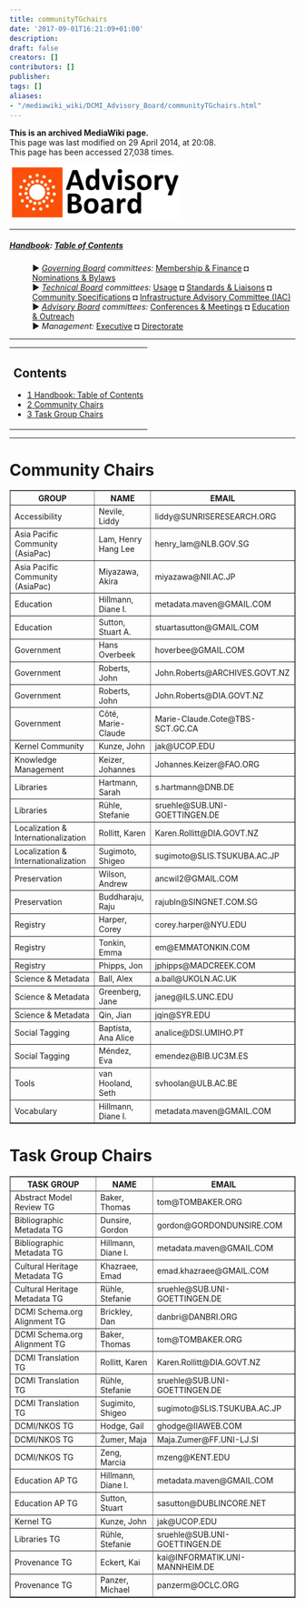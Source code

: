 ```yaml
---
title: communityTGchairs
date: '2017-09-01T16:21:09+01:00'
description: 
draft: false
creators: []
contributors: []
publisher: 
tags: []
aliases:
- "/mediawiki_wiki/DCMI_Advisory_Board/communityTGchairs.html"
---
```


 **This is an archived MediaWiki page.**  
This page was last modified on 29 April 2014, at 20:08.  
This page has been accessed 27,038 times.

[<img alt="Governing Board logo" src="/mediawiki_wiki/images/AB_logo.png" width="300" height="96">](/mediawiki_wiki/images/AB_logo.png)

* * *

##### [Handbook](/mediawiki_wiki/DCMI_Handbook "DCMI Handbook"): [Table of Contents](/mediawiki_wiki/DCMI_Handbook/) 
<dl>
<dd> ► <i><a href="/mediawiki_wiki/DCMI_Governing_Board.md" title="DCMI Governing Board">Governing Board</a> committees:</i> <a href="/mediawiki_wiki/DCMI_Governing_Board/finance.md" title="DCMI Governing Board/finance">Membership &amp; Finance</a> ◘ <a href="/mediawiki_wiki/DCMI_Governing_Board/nominations.md" title="DCMI Governing Board/nominations">Nominations &amp; Bylaws</a> 
</dd>
<dd> ► <i><a href="/mediawiki_wiki/DCMI_Technical_Board.md" title="DCMI Technical Board">Technical Board</a> committees:</i> <a href="/mediawiki_wiki/DCMI_Technical_Board/usage.md" title="DCMI Technical Board/usage">Usage</a> ◘ <a href="/mediawiki_wiki/DCMI_Technical_Board/standards.md" title="DCMI Technical Board/standards">Standards &amp; Liaisons</a> ◘ <a href="/mediawiki_wiki/DCMI_Technical_Board/specifications.md" title="DCMI Technical Board/specifications">Community Specifications</a> ◘ <a href="/mediawiki_wiki/DCMI_Technical_Board/infrastructure.md" title="DCMI Technical Board/infrastructure">Infrastructure Advisory Committee (IAC)</a>
</dd>
<dd> ► <i><a href="/mediawiki_wiki/DCMI_Advisory_Board.md" title="DCMI Advisory Board">Advisory Board</a> committees:</i> <a href="/mediawiki_wiki/DCMI_Advisory_Board/meetings.md" title="DCMI Advisory Board/meetings">Conferences &amp; Meetings</a> ◘ <a href="/mediawiki_wiki/DCMI_Advisory_Board/documentation.md" title="DCMI Advisory Board/documentation">Education &amp; Outreach</a>
</dd>
<dd> ► <i>Management:</i> <a href="/mediawiki_wiki/Exec_Committee.md" title="Exec Committee">Executive</a> ◘ <a href="/mediawiki_wiki/Exec_Committee/directorate.md" title="Exec Committee/directorate">Directorate</a>
</dd>
</dl>

* * *

<table id="toc" class="toc">
  <tr>
    <td>
      <div id="toctitle">
        <h2>Contents</h2>
      </div>
      <ul>
        <li class="toclevel-1"><a href="#Handbook:_Table_of_Contents"><span class="tocnumber">1</span> <span class="toctext">Handbook: Table of Contents</span></a></li>
        <li class="toclevel-1 tocsection-1"><a href="#Community_Chairs"><span class="tocnumber">2</span> <span class="toctext">Community Chairs</span></a></li>
        <li class="toclevel-1 tocsection-2"><a href="#Task_Group_Chairs"><span class="tocnumber">3</span> <span class="toctext">Task Group Chairs</span></a></li>
      </ul>
    </td>
  </tr>
</table>


* * *

# Community Chairs 
<table border="1" cellpadding="5">
  <tr>
    <th>GROUP</th>
    <th>NAME</th>
    <th>EMAIL</th>
  </tr>
  <tr>
    <td>Accessibility</td>
    <td>Nevile, Liddy</td>
    <td>liddy@SUNRISERESEARCH.ORG</td>
  </tr>
  <tr>
    <td>Asia Pacific Community (AsiaPac)</td>
    <td>Lam, Henry Hang Lee</td>
    <td>henry_lam@NLB.GOV.SG</td>
  </tr>
  <tr>
    <td>Asia Pacific Community (AsiaPac)</td>
    <td>Miyazawa, Akira</td>
    <td>miyazawa@NII.AC.JP</td>
  </tr>
  <tr>
    <td>Education</td>
    <td>Hillmann, Diane I.</td>
    <td>metadata.maven@GMAIL.COM</td>
  </tr>
  <tr>
    <td>Education</td>
    <td>Sutton, Stuart A.</td>
    <td>stuartasutton@GMAIL.COM</td>
  </tr>
  <tr>
    <td>Government</td>
    <td>Hans Overbeek</td>
    <td>hoverbee@GMAIL.COM</td>
  </tr>
  <tr>
    <td>Government</td>
    <td>Roberts, John</td>
    <td>John.Roberts@ARCHIVES.GOVT.NZ</td>
  </tr>
  <tr>
    <td>Government</td>
    <td>Roberts, John</td>
    <td>John.Roberts@DIA.GOVT.NZ</td>
  </tr>
  <tr>
    <td>Government</td>
    <td>Côté, Marie-Claude</td>
    <td>Marie-Claude.Cote@TBS-SCT.GC.CA</td>
  </tr>
  <tr>
    <td>Kernel Community</td>
    <td>Kunze, John</td>
    <td>jak@UCOP.EDU</td>
  </tr>
  <tr>
    <td>Knowledge Management</td>
    <td>Keizer, Johannes</td>
    <td>Johannes.Keizer@FAO.ORG</td>
  </tr>
  <tr>
    <td>Libraries</td>
    <td>Hartmann, Sarah</td>
    <td>s.hartmann@DNB.DE</td>
  </tr>
  <tr>
    <td>Libraries</td>
    <td>Rühle, Stefanie</td>
    <td>sruehle@SUB.UNI-GOETTINGEN.DE</td>
  </tr>
  <tr>
    <td>Localization &amp; Internationalization</td>
    <td>Rollitt, Karen</td>
    <td>Karen.Rollitt@DIA.GOVT.NZ</td>
  </tr>
  <tr>
    <td>Localization &amp; Internationalization</td>
    <td>Sugimoto, Shigeo</td>
    <td>sugimoto@SLIS.TSUKUBA.AC.JP</td>
  </tr>
  <tr>
    <td>Preservation</td>
    <td>Wilson, Andrew</td>
    <td>ancwil2@GMAIL.COM</td>
  </tr>
  <tr>
    <td>Preservation</td>
    <td>Buddharaju, Raju</td>
    <td>rajubln@SINGNET.COM.SG</td>
  </tr>
  <tr>
    <td>Registry</td>
    <td>Harper, Corey</td>
    <td>corey.harper@NYU.EDU</td>
  </tr>
  <tr>
    <td>Registry</td>
    <td>Tonkin, Emma</td>
    <td>em@EMMATONKIN.COM</td>
  </tr>
  <tr>
    <td>Registry</td>
    <td>Phipps, Jon</td>
    <td>jphipps@MADCREEK.COM</td>
  </tr>
  <tr>
    <td>Science &amp; Metadata</td>
    <td>Ball, Alex</td>
    <td>a.ball@UKOLN.AC.UK</td>
  </tr>
  <tr>
    <td>Science &amp; Metadata</td>
    <td>Greenberg, Jane</td>
    <td>janeg@ILS.UNC.EDU</td>
  </tr>
  <tr>
    <td>Science &amp; Metadata</td>
    <td>Qin, Jian</td>
    <td>jqin@SYR.EDU</td>
  </tr>
  <tr>
    <td>Social Tagging</td>
    <td>Baptista, Ana Alice</td>
    <td>analice@DSI.UMIHO.PT</td>
  </tr>
  <tr>
    <td>Social Tagging</td>
    <td>Méndez, Eva</td>
    <td>emendez@BIB.UC3M.ES</td>
  </tr>
  <tr>
    <td>Tools</td>
    <td>van Hooland, Seth</td>
    <td>svhoolan@ULB.AC.BE</td>
  </tr>
  <tr>
    <td>Vocabulary</td>
    <td>Hillmann, Diane I.</td>
    <td>metadata.maven@GMAIL.COM</td>
  </tr>
</table>

# Task Group Chairs 
<table border="1" cellpadding="5">
  <tr>
    <th>TASK GROUP</th>
    <th>NAME</th>
    <th>EMAIL</th>
  </tr>
  <tr>
    <td>Abstract Model Review TG</td>
    <td>Baker, Thomas</td>
    <td>tom@TOMBAKER.ORG</td>
  </tr>
  <tr>
    <td>Bibliographic Metadata TG</td>
    <td>Dunsire, Gordon</td>
    <td>gordon@GORDONDUNSIRE.COM</td>
  </tr>
  <tr>
    <td>Bibliographic Metadata TG</td>
    <td>Hillmann, Diane I.</td>
    <td>metadata.maven@GMAIL.COM</td>
  </tr>
  <tr>
    <td>Cultural Heritage Metadata TG</td>
    <td>Khazraee, Emad</td>
    <td>emad.khazraee@GMAIL.COM</td>
  </tr>
  <tr>
    <td>Cultural Heritage Metadata TG</td>
    <td>Rühle, Stefanie</td>
    <td>sruehle@SUB.UNI-GOETTINGEN.DE</td>
  </tr>
  <tr>
    <td>DCMI Schema.org Alignment TG</td>
    <td>Brickley, Dan</td>
    <td>danbri@DANBRI.ORG</td>
  </tr>
  <tr>
    <td>DCMI Schema.org Alignment TG</td>
    <td>Baker, Thomas</td>
    <td>tom@TOMBAKER.ORG</td>
  </tr>
  <tr>
    <td>DCMI Translation TG</td>
    <td>Rollitt, Karen</td>
    <td>Karen.Rollitt@DIA.GOVT.NZ</td>
  </tr>
  <tr>
    <td>DCMI Translation TG</td>
    <td>Rühle, Stefanie</td>
    <td>sruehle@SUB.UNI-GOETTINGEN.DE</td>
  </tr>
  <tr>
    <td>DCMI Translation TG</td>
    <td>Sugimito, Shigeo</td>
    <td>sugimoto@SLIS.TSUKUBA.AC.JP</td>
  </tr>
  <tr>
    <td>DCMI/NKOS TG</td>
    <td>Hodge, Gail</td>
    <td>ghodge@IIAWEB.COM</td>
  </tr>
  <tr>
    <td>DCMI/NKOS TG</td>
    <td>Žumer, Maja</td>
    <td>Maja.Zumer@FF.UNI-LJ.SI</td>
  </tr>
  <tr>
    <td>DCMI/NKOS TG</td>
    <td>Zeng, Marcia</td>
    <td>mzeng@KENT.EDU</td>
  </tr>
  <tr>
    <td>Education AP TG</td>
    <td>Hillmann, Diane I.</td>
    <td>metadata.maven@GMAIL.COM</td>
  </tr>
  <tr>
    <td>Education AP TG</td>
    <td>Sutton, Stuart</td>
    <td>sasutton@DUBLINCORE.NET</td>
  </tr>
  <tr>
    <td>Kernel TG</td>
    <td>Kunze, John</td>
    <td>jak@UCOP.EDU</td>
  </tr>
  <tr>
    <td>Libraries TG</td>
    <td>Rühle, Stefanie</td>
    <td>sruehle@SUB.UNI-GOETTINGEN.DE</td>
  </tr>
  <tr>
    <td>Provenance TG</td>
    <td>Eckert, Kai</td>
    <td>kai@INFORMATIK.UNI-MANNHEIM.DE</td>
  </tr>
  <tr>
    <td>Provenance TG</td>
    <td>Panzer, Michael</td>
    <td>panzerm@OCLC.ORG</td>
  </tr>
</table>

